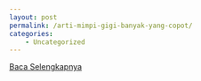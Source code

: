 ```yaml
---
layout: post
permalink: /arti-mimpi-gigi-banyak-yang-copot/
categories:
    - Uncategorized
---
```


[Baca Selengkapnya](/03)
